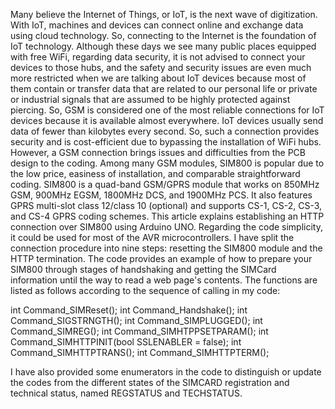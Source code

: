 Many believe the Internet of Things, or IoT, is the next wave of digitization. With IoT, machines and devices can connect online and exchange data using cloud technology. So, connecting to the Internet is the foundation of IoT technology. Although these days we see many public places equipped with free WiFi, regarding data security, it is not advised to connect your devices to those hubs, and the safety and security issues are even much more restricted when we are talking about IoT devices because most of them contain or transfer data that are related to our personal life or private or industrial signals that are assumed to be highly protected against piercing. 
So, GSM is considered one of the most reliable connections for IoT devices because it is available almost everywhere. IoT devices usually send data of fewer than kilobytes every second. So, such a connection provides security and is cost-efficient due to bypassing the installation of WiFi hubs. However, a GSM connection brings issues and difficulties from the PCB design to the coding. 
Among many GSM modules, SIM800 is popular due to the low price, easiness of installation, and comparable straightforward coding. SIM800 is a quad-band GSM/GPRS module that works on 850MHz GSM, 900MHz EGSM, 1800MHz DCS, and 1900MHz PCS. It also features GPRS multi-slot class 12/class 10 (optional) and supports CS-1, CS-2, CS-3, and CS-4 GPRS coding schemes.
This article explains establishing an HTTP connection over SIM800 using Arduino UNO. Regarding the code simplicity, it could be used for most of the AVR microcontrollers.
I have split the connection procedure into nine steps: resetting the SIM800 module and the HTTP termination. The code provides an example of how to prepare your SIM800 through stages of handshaking and getting the SIMCard information until the way to read a web page's contents. The functions are listed as follows according to the sequence of calling in my code:

int Command_SIMReset();
int Command_Handshake();
int Command_SIGSTRNGTH();
int Command_SIMPLUGGED();
int Command_SIMREG();
int Command_SIMHTPPSETPARAM();
int Command_SIMHTTPINIT(bool SSLENABLER = false);
int Command_SIMHTTPTRANS();
int Command_SIMHTTPTERM();

I have also provided some enumerators in the code to distinguish or update the codes from the different states of the SIMCARD registration and technical status, named REGSTATUS and TECHSTATUS.

